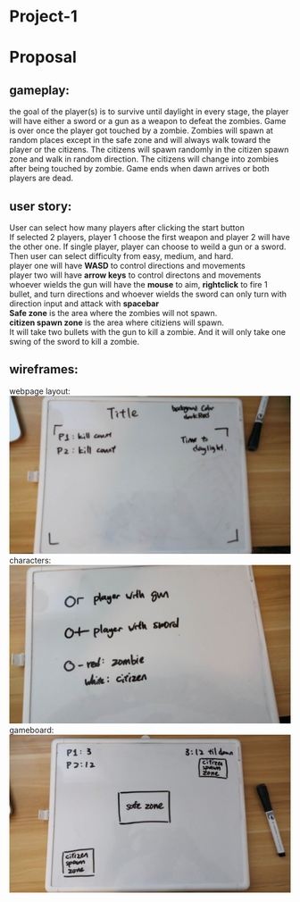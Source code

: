 # Project-1

Proposal
========
gameplay:
---------
the goal of the player(s) is to survive until daylight in every stage, the player will have either a sword or a gun as a weapon to defeat the zombies. Game is over once the player got touched by a zombie. Zombies will spawn at random places except in the safe zone and will always walk toward the player or the citizens. The citizens will spawn randomly in the citizen spawn zone and walk in random direction. The citizens will change into zombies after being touched by zombie. Game ends when dawn arrives or both players are dead. 

user story:
-----------
User can select how many players after clicking the start button  
If selected 2 players, player 1 choose the first weapon and player 2 will have the other one. If single player, player can choose to weild a gun or a sword.  
Then user can select difficulty from easy, medium, and hard.  
player one will have **WASD** to control directions and movements  
player two will have **arrow keys** to control directons and movements  
whoever wields the gun will have the **mouse** to aim, **rightclick** to fire 1 bullet, and turn directions and whoever wields the sword can only turn with direction input and attack with **spacebar**  
**Safe zone** is the area where the zombies will not spawn.  
**citizen spawn zone** is the area where citiziens will spawn.  
It will take two bullets with the gun to kill a zombie. And it will only take one swing of the sword to kill a zombie.

wireframes:
-----------
webpage layout:
![Image](images/webpage_layout.jpeg)
characters:
![Image](images/characters.jpeg)
gameboard:
![Image](images/gameboard.jpeg)